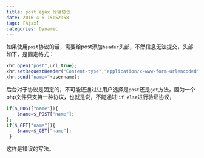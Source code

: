 ```yaml
---
title: post ajax 传输协议
date: 2016-4-6 15:52:58
tags: [Ajax]
categories: Dynamic
---
```


如果使用`post`协议的话，需要给post添加`header`头部，不然信息无法提交，头部如下，是固定格式：

```javascript
xhr.open("post",url,true);
xhr.setRequestHeader("Content-type","application/x-www-form-urlencoded");
xhr.send("name="+username);
```

后台对于协议是固定的，不可能还通过让用户选择是`post`还是`get`方法，因为一个php文件只支持一种协议，也就是说，不能通过·`if else`进行验证协议，

```php
if($_POST["name"]){
	$name=$_POST["name"];
};
if($_GET["name"]){
 	$name=$_GET["name"];
 }
```

这样是错误的写法。